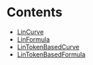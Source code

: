 

# Contents
- [LinCurve](LinCurve.sol/contract.LinCurve.md)
- [LinFormula](LinFormula.sol/abstract.LinFormula.md)
- [LinTokenBasedCurve](LinTokenBasedCurve.sol/contract.LinTokenBasedCurve.md)
- [LinTokenBasedFormula](LinTokenBasedFormula.sol/abstract.LinTokenBasedFormula.md)

